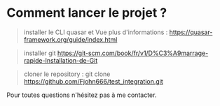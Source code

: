 # Comment lancer le projet ? 

> installer le CLI quasar et Vue
plus d'informations : https://quasar-framework.org/guide/index.html

> installer git 
https://git-scm.com/book/fr/v1/D%C3%A9marrage-rapide-Installation-de-Git

> cloner le repository : 
git clone https://github.com/Fjohn666/test_integration.git

Pour toutes questions n'hésitez pas à me contacter.